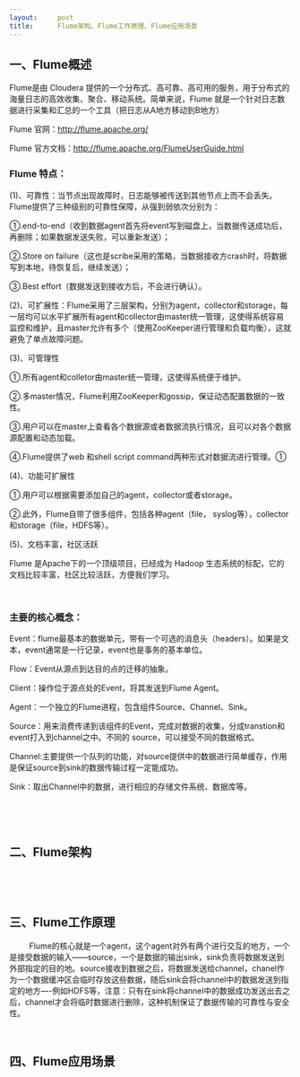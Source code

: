 ```yaml
---
layout:     post
title:      Flume架构、Flume工作原理、Flume应用场景
---
```

<div id="article_content" class="article_content clearfix csdn-tracking-statistics" data-pid="blog" data-mod="popu_307" data-dsm="post">
								            <link rel="stylesheet" href="https://csdnimg.cn/release/phoenix/template/css/ck_htmledit_views-f76675cdea.css">
						<div class="htmledit_views" id="content_views">
                <h2>一、Flume概述</h2>

<p>Flume是由 Cloudera 提供的一个分布式、高可靠、高可用的服务，用于分布式的海量日志的高效收集、聚合、移动系统。简单来说，Flume 就是一个针对日志数据进行采集和汇总的一个工具（把日志从A地方移动到B地方）</p>

<p>Flume 官网：<a href="http://flume.apache.org/" rel="nofollow">http://flume.apache.org/</a> </p>

<p>Flume 官方文档：<a href="http://flume.apache.org/FlumeUserGuide.html" rel="nofollow">http://flume.apache.org/FlumeUserGuide.html</a></p>

<h3>Flume 特点：</h3>

<p>(1)、可靠性：当节点出现故障时，日志能够被传送到其他节点上而不会丢失。Flume提供了三种级别的可靠性保障，从强到弱依次分别为：</p>

<p>①.end-to-end（收到数据agent首先将event写到磁盘上，当数据传送成功后，再删除；如果数据发送失败，可以重新发送）； </p>

<p>②.Store on failure（这也是scribe采用的策略，当数据接收方crash时，将数据写到本地，待恢复后，继续发送）； </p>

<p>③.Best effort（数据发送到接收方后，不会进行确认）。</p>

<p>(2)、可扩展性：Flume采用了三层架构，分别为agent，collector和storage，每一层均可以水平扩展所有agent和collector由master统一管理，这使得系统容易监控和维护，且master允许有多个（使用ZooKeeper进行管理和负载均衡），这就避免了单点故障问题。</p>

<p>(3)、可管理性 </p>

<p>①.所有agent和colletor由master统一管理，这使得系统便于维护。 </p>

<p>②.多master情况，Flume利用ZooKeeper和gossip，保证动态配置数据的一致性。 </p>

<p>③.用户可以在master上查看各个数据源或者数据流执行情况，且可以对各个数据源配置和动态加载。 </p>

<p>④.Flume提供了web 和shell script command两种形式对数据流进行管理。①</p>

<p>(4)、功能可扩展性 </p>

<p>①.用户可以根据需要添加自己的agent，collector或者storage。 </p>

<p>②.此外，Flume自带了很多组件，包括各种agent（file， syslog等），collector和storage（file，HDFS等）。</p>

<p>(5)、文档丰富，社区活跃 </p>

<p>Flume 是Apache下的一个顶级项目，已经成为 Hadoop 生态系统的标配，它的文档比较丰富，社区比较活跃，方便我们学习。</p>

<p> </p>

<h3>主要的核心概念：</h3>

<p>Event：flume最基本的数据单元，带有一个可选的消息头（headers）。如果是文本，event通常是一行记录，event也是事务的基本单位。</p>

<p>Flow：Event从源点到达目的点的迁移的抽象。</p>

<p>Client：操作位于源点处的Event，将其发送到Flume Agent。</p>

<p>Agent：一个独立的Flume进程，包含组件Source、Channel、Sink。</p>

<p>Source：用来消费传递到该组件的Event，完成对数据的收集，分成transtion和event打入到channel之中。不同的 source，可以接受不同的数据格式。</p>

<p>Channel:主要提供一个队列的功能，对source提供中的数据进行简单缓存，作用是保证source到sink的数据传输过程一定能成功。</p>

<p>Sink：取出Channel中的数据，进行相应的存储文件系统、数据库等。</p>

<p> </p>

<p> </p>

<h2>二、Flume架构</h2>

<p>     <img alt="" class="has" src="https://img-blog.csdnimg.cn/20181107215539166.png?x-oss-process=image/watermark,type_ZmFuZ3poZW5naGVpdGk,shadow_10,text_aHR0cHM6Ly9ibG9nLmNzZG4ubmV0L3pqaF83NDYxNDAxMjk=,size_16,color_FFFFFF,t_70"></p>

<p> </p>

<h2>三、Flume工作原理</h2>

<p>         Flume的核心就是一个agent，这个agent对外有两个进行交互的地方，一个是接受数据的输入——source，一个是数据的输出sink，sink负责将数据发送到外部指定的目的地。source接收到数据之后，将数据发送给channel，chanel作为一个数据缓冲区会临时存放这些数据，随后sink会将channel中的数据发送到指定的地方—-例如HDFS等，注意：只有在sink将channel中的数据成功发送出去之后，channel才会将临时数据进行删除，这种机制保证了数据传输的可靠性与安全性。</p>

<p></p>

<p> </p>

<h2>四、Flume应用场景</h2>

<p> </p>            </div>
                </div>
